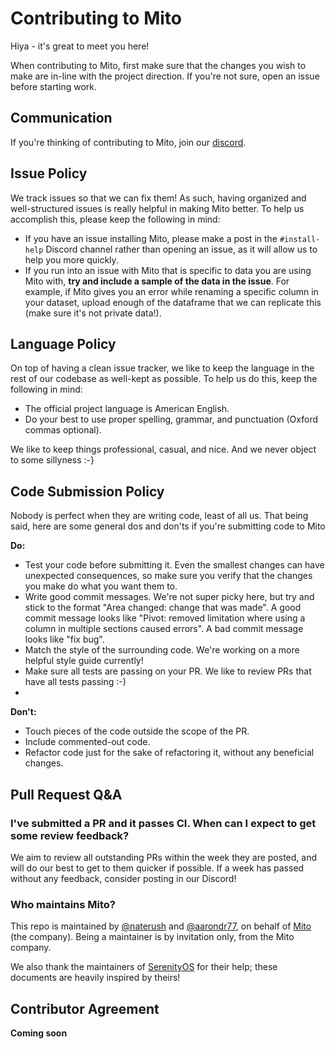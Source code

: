 # Contributing to Mito

Hiya - it's great to meet you here!

When contributing to Mito, first make sure that the changes you wish to make are in-line with the project direction. If you're not sure, open an issue before starting work.

## Communication

If you're thinking of contributing to Mito, join our [discord](https://discord.gg/XdJSZyejJU).

## Issue Policy

We track issues so that we can fix them! As such, having organized and well-structured issues is really helpful in making Mito better. To help us accomplish this, please keep the following in mind:

- If you have an issue installing Mito, please make a post in the `#install-help` Discord channel rather than opening an issue, as it will allow us to help you more quickly.
- If you run into an issue with Mito that is specific to data you are using Mito with, **try and include a sample of the data in the issue**. For example, if Mito gives you an error while renaming a specific column in your dataset, upload enough of the dataframe that we can replicate this (make sure it's not private data!).


## Language Policy

On top of having a clean issue tracker, we like to keep the language in the rest of our codebase as well-kept as possible. To help us do this, keep the following in mind:
- The official project language is American English. 
- Do your best to use proper spelling, grammar, and punctuation (Oxford commas optional).

We like to keep things professional, casual, and nice. And we never object to some sillyness :-}

## Code Submission Policy

Nobody is perfect when they are writing code, least of all us. That being said, here are some general dos and don'ts if you're submitting code to Mito

**Do:**
- Test your code before submitting it. Even the smallest changes can have unexpected consequences, so make sure you verify that the changes you make do what you want them to.
- Write good commit messages. We're not super picky here, but try and stick to the format "Area changed: change that was made". A good commit message looks like "Pivot: removed limitation where using a column in multiple sections caused errors". A bad commit message looks like "fix bug".
- Match the style of the surrounding code. We're working on a more helpful style guide currently!
- Make sure all tests are passing on your PR. We like to review PRs that have all tests passing :-)
- 

**Don't:**
- Touch pieces of the code outside the scope of the PR.
- Include commented-out code.
- Refactor code just for the sake of refactoring it, without any beneficial changes.

## Pull Request Q&A

### I've submitted a PR and it passes CI. When can I expect to get some review feedback?

We aim to review all outstanding PRs within the week they are posted, and will do our best to get to them quicker if possible. If a week has passed without any feedback, consider posting in our Discord!

### Who maintains Mito?

This repo is maintained by [@naterush](https://github.com/naterush) and [@aarondr77](https://github.com/aarondr77), on behalf of [Mito](https://trymito.io) (the company). Being a maintainer is by invitation only, from the Mito company.

We also thank the maintainers of [SerenityOS](https://github.com/SerenityOS/serenity/blob/master/CONTRIBUTING.md) for their help; these documents are heavily inspired by theirs!

## Contributor Agreement

**Coming soon**
